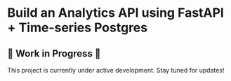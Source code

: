 # Build an Analytics API using FastAPI + Time-series Postgres

## 🚧 Work in Progress 🚧
This project is currently under active development. Stay tuned for updates!
